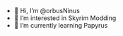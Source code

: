 - 👋 Hi, I’m @orbusNinus
- 👀 I’m interested in Skyrim Modding
- 🌱 I’m currently learning Papyrus

<!---
orbusNinus/orbusNinus is a ✨ special ✨ repository because its `README.md` (this file) appears on your GitHub profile.
You can click the Preview link to take a look at your changes.
--->
